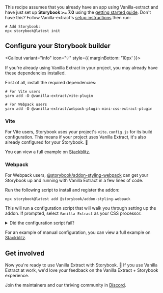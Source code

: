 <Callout variant="neutral" icon="ℹ️" title="Prerequisites">

This recipe assumes that you already have an app using Vanilla-extract and have just set up **Storybook >= 7.0** using the [getting started guide](/docs/react/get-started/install). Don't have this? Follow Vanilla-extract's [setup instructions](https://vanilla-extract.style/documentation/getting-started) then run:

```shell
# Add Storybook:
npx storybook@latest init
```

</Callout>


## Configure your Storybook builder

<Callout variant="info" icon="💡" style={{ marginBottom: '10px' }}>

If you're already using Vanilla Extract in your project, you may already have these dependencies installed.

</Callout>

First of all, install the required dependencies:

```shell
# For Vite users
yarn add -D @vanilla-extract/vite-plugin

# For Webpack users
yarn add -D @vanilla-extract/webpack-plugin mini-css-extract-plugin
```

### Vite

For Vite users, Storybook uses your project's `vite.config.js` for its build configuration. This means if your project uses Vanilla Extract, it's also already configured for your Storybook. 🎉

You can view a full example on [Stackblitz](https://stackblitz.com/edit/github-cytqag?file=.storybook/main.ts).

### Webpack

For Webpack users, [@storybook/addon-styling-webpack](https://storybook.js.org/addons/@storybook/addon-styling-webpack/) can get your Storybook up and running with Vanilla Extract in a few lines of code.

Run the following script to install and register the addon:

```shell
npx storybook@latest add @storybook/addon-styling-webpack
```

This will run a configuration script that will walk you through setting up the addon. If prompted, select `Vanilla Extract` as your CSS processor.

<details>
  <summary>Did the configuration script fail?</summary>
  <p>Under the hood, this command runs <code>npx @storybook/auto-config styling</code>, which is responsible for reading your project and attempting to configure your Storybook Webpack for your desired tools. If running that command directly does not resolve your issue, please consider filing a bug report on the <a href="https://github.com/storybookjs/auto-config/issues/new?assignees=&labels=bug&projects=&template=bug_report.md&title=%5BBug%5D" target="_blank">@storybook/auto-config</a> repository so that we can further improve it. For manual configuration instructions for Less, you can refer to the <a href="https://github.com/storybookjs/addon-styling-webpack" target="_blank">documentation</a>.</p>
</details>

<Callout variant="info" icon="⚙️" title="Manually configure Webpack">

For an example of manual configuration, you can view a full example on [Stackblitz](https://stackblitz.com/edit/sb-vanilla-extract-webpack?file=.storybook/main.ts).

</Callout>

## Get involved

Now you're ready to use Vanilla Extract with Storybook. 🎉 If you use Vanilla Extract at work, we'd love your feedback on the Vanilla Extract + Storybook experience.

Join the maintainers and our thriving community in [Discord](https://discord.gg/storybook).
